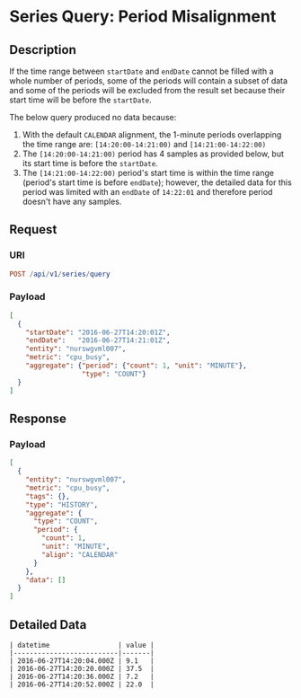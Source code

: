 # Series Query: Period Misalignment

## Description

If the time range between `startDate` and `endDate` cannot be filled with a whole number of periods, some of the periods will contain a subset of data and some of the periods will be excluded from the result set because their start time will be before the `startDate`.

The below query produced no data because:

1. With the default `CALENDAR` alignment, the 1-minute periods overlapping the time range are: `[14:20:00-14:21:00)` and `[14:21:00-14:22:00)`
2. The `[14:20:00-14:21:00)` period has 4 samples as provided below, but its start time is before the `startDate`.
3. The `[14:21:00-14:22:00)` period's start time is within the time range (period's start time is before `endDate`); however, the detailed data for this period was limited with an `endDate` of `14:22:01` and therefore period doesn't have any samples.

## Request

### URI

```elm
POST /api/v1/series/query
```

### Payload

```json
[
  {
    "startDate": "2016-06-27T14:20:01Z",
    "endDate":   "2016-06-27T14:21:01Z",
    "entity": "nurswgvml007",
    "metric": "cpu_busy",
    "aggregate": {"period": {"count": 1, "unit": "MINUTE"},
                  "type": "COUNT"}
  }
]
```

## Response

### Payload

```json
[
  {
    "entity": "nurswgvml007",
    "metric": "cpu_busy",
    "tags": {},
    "type": "HISTORY",
    "aggregate": {
      "type": "COUNT",
      "period": {
        "count": 1,
        "unit": "MINUTE",
        "align": "CALENDAR"
      }
    },
    "data": []
  }
]
```

## Detailed Data

```ls
| datetime                 | value |
|--------------------------|-------|
| 2016-06-27T14:20:04.000Z | 9.1   |
| 2016-06-27T14:20:20.000Z | 37.5  |
| 2016-06-27T14:20:36.000Z | 7.2   |
| 2016-06-27T14:20:52.000Z | 22.0  |
```
